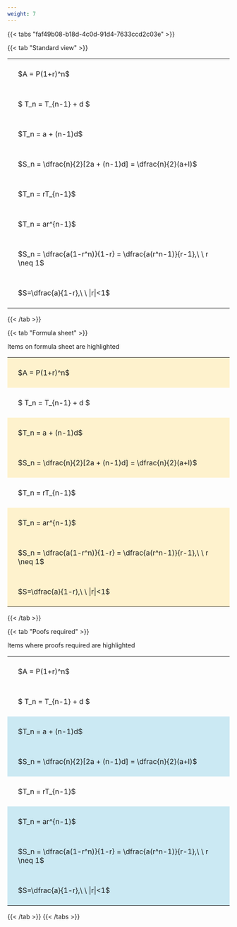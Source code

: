 ```yaml
---
weight: 7
---
```


{{< tabs "faf49b08-b18d-4c0d-91d4-7633ccd2c03e" >}}

{{< tab "Standard view" >}}

<style type="text/css">
#T_01b59 th.col_heading {
  text-align: left;
  font-size: 1em;
}
#T_01b59 td {
  text-align: left;
  font-size: 1em;
  padding: 1.5em;
}
</style>
<table id="T_01b59">
  <thead>
  </thead>
  <tbody>
    <tr>
      <td id="T_01b59_row0_col0" class="data row0 col0" >$A = P(1+r)^n$</td>
    </tr>
    <tr>
      <td id="T_01b59_row1_col0" class="data row1 col0" >$ T_n = T_{n-1} + d $</td>
    </tr>
    <tr>
      <td id="T_01b59_row2_col0" class="data row2 col0" >$T_n = a + (n-1)d$</td>
    </tr>
    <tr>
      <td id="T_01b59_row3_col0" class="data row3 col0" >$S_n = \dfrac{n}{2}[2a + (n-1)d] = \dfrac{n}{2}(a+l)$</td>
    </tr>
    <tr>
      <td id="T_01b59_row4_col0" class="data row4 col0" >$T_n = rT_{n-1}$</td>
    </tr>
    <tr>
      <td id="T_01b59_row5_col0" class="data row5 col0" >$T_n = ar^{n-1}$</td>
    </tr>
    <tr>
      <td id="T_01b59_row6_col0" class="data row6 col0" >$S_n = \dfrac{a(1-r^n)}{1-r} = \dfrac{a(r^n-1)}{r-1},\ \  r \neq 1$</td>
    </tr>
    <tr>
      <td id="T_01b59_row7_col0" class="data row7 col0" >$S=\dfrac{a}{1-r},\ \ |r|<1$</td>
    </tr>
  </tbody>
</table>
{{< /tab >}}

{{< tab "Formula sheet" >}}

Items on formula sheet are highlighted 
<br>
<style type="text/css">
#T_be990 th.col_heading {
  text-align: left;
  font-size: 1em;
}
#T_be990 td {
  text-align: left;
  font-size: 1em;
  padding: 1.5em;
}
#T_be990_row0_col0, #T_be990_row2_col0, #T_be990_row3_col0, #T_be990_row5_col0, #T_be990_row6_col0, #T_be990_row7_col0 {
  background-color: rgba(255,194,10, 0.2);
}
#T_be990_row1_col0, #T_be990_row4_col0 {
  background-color: rgba(0,0,0,0);
}
</style>
<table id="T_be990">
  <thead>
  </thead>
  <tbody>
    <tr>
      <td id="T_be990_row0_col0" class="data row0 col0" >$A = P(1+r)^n$</td>
    </tr>
    <tr>
      <td id="T_be990_row1_col0" class="data row1 col0" >$ T_n = T_{n-1} + d $</td>
    </tr>
    <tr>
      <td id="T_be990_row2_col0" class="data row2 col0" >$T_n = a + (n-1)d$</td>
    </tr>
    <tr>
      <td id="T_be990_row3_col0" class="data row3 col0" >$S_n = \dfrac{n}{2}[2a + (n-1)d] = \dfrac{n}{2}(a+l)$</td>
    </tr>
    <tr>
      <td id="T_be990_row4_col0" class="data row4 col0" >$T_n = rT_{n-1}$</td>
    </tr>
    <tr>
      <td id="T_be990_row5_col0" class="data row5 col0" >$T_n = ar^{n-1}$</td>
    </tr>
    <tr>
      <td id="T_be990_row6_col0" class="data row6 col0" >$S_n = \dfrac{a(1-r^n)}{1-r} = \dfrac{a(r^n-1)}{r-1},\ \  r \neq 1$</td>
    </tr>
    <tr>
      <td id="T_be990_row7_col0" class="data row7 col0" >$S=\dfrac{a}{1-r},\ \ |r|<1$</td>
    </tr>
  </tbody>
</table>
{{< /tab >}}

{{< tab "Poofs required" >}}

Items where proofs required are highlighted 
<br>
<style type="text/css">
#T_07744 th.col_heading {
  text-align: left;
  font-size: 1em;
}
#T_07744 td {
  text-align: left;
  font-size: 1em;
  padding: 1.5em;
}
#T_07744_row0_col0, #T_07744_row1_col0, #T_07744_row4_col0 {
  background-color: rgba(0,0,0,0);
}
#T_07744_row2_col0, #T_07744_row3_col0, #T_07744_row5_col0, #T_07744_row6_col0, #T_07744_row7_col0 {
  background-color: rgba(0,150,200, 0.2);
}
</style>
<table id="T_07744">
  <thead>
  </thead>
  <tbody>
    <tr>
      <td id="T_07744_row0_col0" class="data row0 col0" >$A = P(1+r)^n$</td>
    </tr>
    <tr>
      <td id="T_07744_row1_col0" class="data row1 col0" >$ T_n = T_{n-1} + d $</td>
    </tr>
    <tr>
      <td id="T_07744_row2_col0" class="data row2 col0" >$T_n = a + (n-1)d$</td>
    </tr>
    <tr>
      <td id="T_07744_row3_col0" class="data row3 col0" >$S_n = \dfrac{n}{2}[2a + (n-1)d] = \dfrac{n}{2}(a+l)$</td>
    </tr>
    <tr>
      <td id="T_07744_row4_col0" class="data row4 col0" >$T_n = rT_{n-1}$</td>
    </tr>
    <tr>
      <td id="T_07744_row5_col0" class="data row5 col0" >$T_n = ar^{n-1}$</td>
    </tr>
    <tr>
      <td id="T_07744_row6_col0" class="data row6 col0" >$S_n = \dfrac{a(1-r^n)}{1-r} = \dfrac{a(r^n-1)}{r-1},\ \  r \neq 1$</td>
    </tr>
    <tr>
      <td id="T_07744_row7_col0" class="data row7 col0" >$S=\dfrac{a}{1-r},\ \ |r|<1$</td>
    </tr>
  </tbody>
</table>
{{< /tab >}}
{{< /tabs >}}